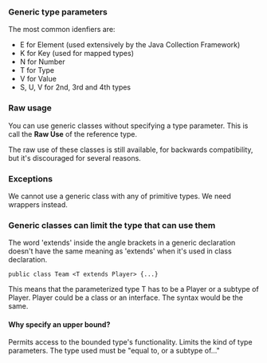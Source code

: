 
### Generic type parameters ###

The most common idenfiers are:

* E for Element (used extensively by the Java Collection Framework)
* K for Key (used for mapped types)
* N for Number
* T for Type
* V for Value
* S, U, V for 2nd, 3rd and 4th types


### Raw usage ###

You can use generic classes without specifying a type parameter. 
This is call the **Raw Use** of the reference type.

The raw use of these classes is still available, for backwards compatibility,
but it's discouraged for several reasons.

### Exceptions ###

We cannot use a generic class with any of primitive types.
We need wrappers instead.


### Generic classes can limit the type that can use them ###

The word 'extends' inside the angle brackets in a generic declaration 
doesn't have the same meaning as 'extends'  when it's used in class declaration.

    public class Team <T extends Player> {...}

This means that the parameterized type T has to be a Player or a subtype of Player.
Player could be a class or an interface. The syntax would be the same.

#### Why specify an upper bound? ###
Permits access to the bounded type's functionality.
Limits the kind of type parameters. The type used must be "equal to, or a subtype of..."